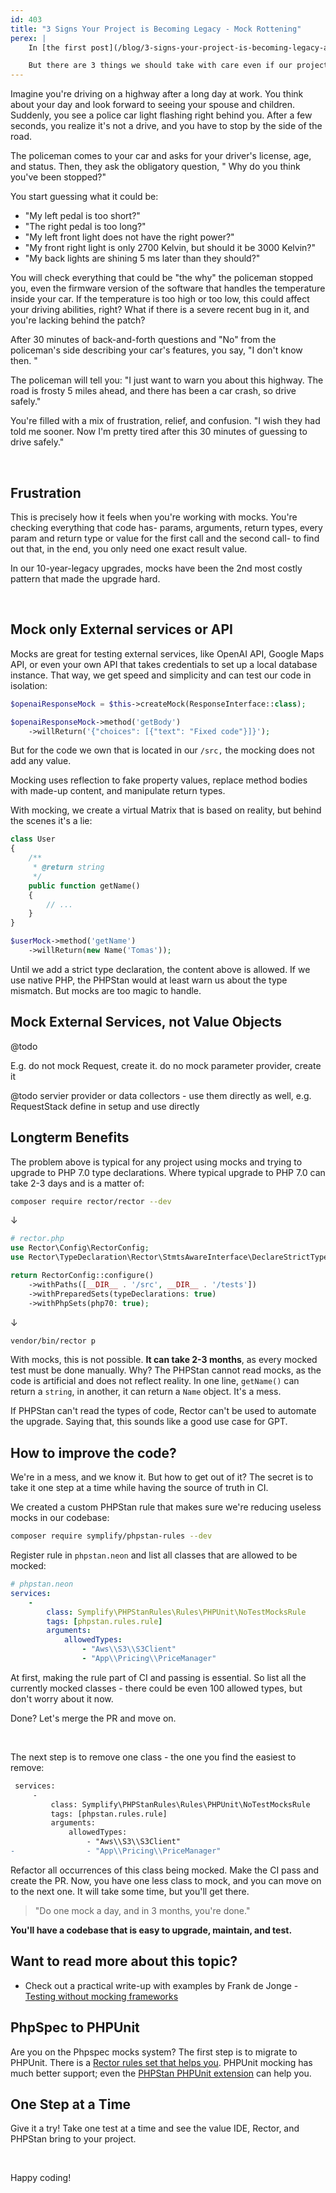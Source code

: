 ```yaml
---
id: 403
title: "3 Signs Your Project is Becoming Legacy - Mock Rottening"
perex: |
    In [the first post](/blog/3-signs-your-project-is-becoming-legacy-and-how-to-avoid-them), we looked at the long-term effects of our decisions. Turning a legacy project into a fresh one is a matter of the "just do it" approach.

    But there are 3 things we should take with care even if our project seems outside the legacy project category. The second of those is mocks.
---
```


Imagine you're driving on a highway after a long day at work. You think about your day and look forward to seeing your spouse and children. Suddenly, you see a police car light flashing right behind you. After a few seconds, you realize it's not a drive, and you have to stop by the side of the road.

The policeman comes to your car and asks for your driver's license, age, and status. Then, they ask the obligatory question, " Why do you think you've been stopped?"

You start guessing what it could be:

* "My left pedal is too short?"
* "The right pedal is too long?"
* "My left front light does not have the right power?"
*  "My front right light is only 2700 Kelvin, but should it be 3000 Kelvin?"
* "My back lights are shining 5 ms later than they should?"

You will check everything that could be "the why" the policeman stopped you, even the firmware version of the software that handles the temperature inside your car. If the temperature is too high or too low, this could affect your driving abilities, right? What if there is a severe recent bug in it, and you're lacking behind the patch?

After 30 minutes of back-and-forth questions and "No" from the policeman's side describing your car's features, you say, "I don't know then. "

The policeman will tell you: "I just want to warn you about this highway. The road is frosty 5 miles ahead, and there has been a car crash, so drive safely."

You're filled with a mix of frustration, relief, and confusion. "I wish they had told me sooner. Now I'm pretty tired after this 30 minutes of guessing to drive safely."

<br>

## Frustration

This is precisely how it feels when you're working with mocks. You're checking everything that code has- params, arguments, return types, every param and return type or value for the first call and the second call- to find out that, in the end, you only need one exact result value.

In our 10-year-legacy upgrades, mocks have been the 2nd most costly pattern that made the upgrade hard.

<br>

## Mock only External services or API

Mocks are great for testing external services, like OpenAI API, Google Maps API, or even your own API that takes credentials to set up a local database instance. That way, we get speed and simplicity and can test our code in isolation:

```php
$openaiResponseMock = $this->createMock(ResponseInterface::class);

$openaiResponseMock->method('getBody')
    ->willReturn('{"choices": [{"text": "Fixed code"}]}');
```

But for the code we own that is located in our `/src,` the mocking does not add any value.

Mocking uses reflection to fake property values, replace method bodies with made-up content, and manipulate return types.

With mocking, we create a virtual Matrix that is based on reality, but behind the scenes it's a lie:

```php
class User
{
    /**
     * @return string
     */
    public function getName()
    {
        // ...
    }
}
```

```php
$userMock->method('getName')
    ->willReturn(new Name('Tomas'));
```

Until we add a strict type declaration, the content above is allowed.
If we use native PHP, the PHPStan would at least warn us about the type mismatch. But mocks are too magic to handle.

## Mock External Services, not Value Objects

@todo

E.g. do not mock Request, create it.
do no mock parameter provider, create it


@todo servier provider or data collectors - use them directly as well,
e.g. RequestStack define in setup and use directly


## Longterm Benefits

The problem above is typical for any project using mocks and trying to upgrade to PHP 7.0 type declarations.
Where typical upgrade to PHP 7.0 can take 2-3 days and is a matter of:

```bash
composer require rector/rector --dev
```

↓

```php
# rector.php
use Rector\Config\RectorConfig;
use Rector\TypeDeclaration\Rector\StmtsAwareInterface\DeclareStrictTypesRector;

return RectorConfig::configure()
    ->withPaths([__DIR__ . '/src', __DIR__ . '/tests'])
    ->withPreparedSets(typeDeclarations: true)
    ->withPhpSets(php70: true);
```

↓

```bash
vendor/bin/rector p
```

With mocks, this is not possible. **It can take 2-3 months**, as every mocked test must be done manually. Why? The PHPStan cannot read mocks, as the code is artificial and does not reflect reality. In one line, `getName()` can return a `string`, in another, it can return a `Name` object. It's a mess.

If PHPStan can't read the types of code, Rector can't be used to automate the upgrade. Saying that, this sounds like a good use case for GPT.

## How to improve the code?

We're in a mess, and we know it. But how to get out of it? The secret is to take it one step at a time while having the source of truth in CI.

We created a custom PHPStan rule that makes sure we're reducing useless mocks in our codebase:

```bash
composer require symplify/phpstan-rules --dev
```

Register rule in `phpstan.neon` and list all classes that are allowed to be mocked:

```yaml
# phpstan.neon
services:
    -
        class: Symplify\PHPStanRules\Rules\PHPUnit\NoTestMocksRule
        tags: [phpstan.rules.rule]
        arguments:
            allowedTypes:
                - "Aws\\S3\\S3Client"
                - "App\\Pricing\\PriceManager"
```

At first, making the rule part of CI and passing is essential. So list all the currently mocked classes - there could be even 100 allowed types, but don't worry about it now.

Done? Let's merge the PR and move on.

<br>

The next step is to remove one class - the one you find the easiest to remove:

```diff
 services:
     -
         class: Symplify\PHPStanRules\Rules\PHPUnit\NoTestMocksRule
         tags: [phpstan.rules.rule]
         arguments:
             allowedTypes:
                 - "Aws\\S3\\S3Client"
-                - "App\\Pricing\\PriceManager"
```

Refactor all occurrences of this class being mocked. Make the CI pass and create the PR.
Now, you have one less class to mock, and you can move on to the next one. It will take some time, but you'll get there.

<blockquote class="blockquote text-center mt-5 mb-5">
"Do one mock a day, and in 3 months, you're done."
</blockquote>

**You'll have a codebase that is easy to upgrade, maintain, and test.**


## Want to read more about this topic?

* Check out a practical write-up with examples by Frank de Jonge - [Testing without mocking frameworks](https://blog.frankdejonge.nl/testing-without-mocking-frameworks/)


## PhpSpec to PHPUnit

Are you on the Phpspec mocks system? The first step is to migrate to PHPUnit. There is a [Rector rules set that helps you](https://tomasvotruba.com/blog/2019/03/21/how-to-instantly-migrate-phpspec-to-phpunit). PHPUnit mocking has much better support; even the [PHPStan PHPUnit extension](https://github.com/phpstan/phpstan-phpunit) can help you.


## One Step at a Time

Give it a try! Take one test at a time and see the value IDE, Rector, and PHPStan bring to your project.

<br>

Happy coding!

